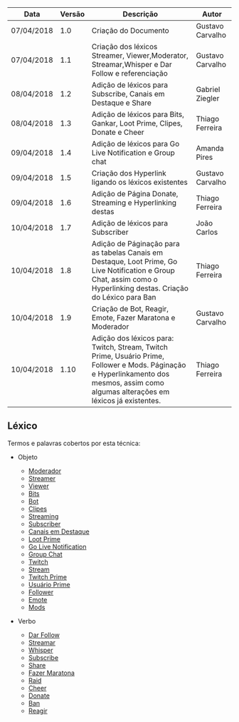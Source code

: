 |Data|Versão|Descrição|Autor|
|----|------|---------|-----|
|07/04/2018|1.0|Criação do Documento|Gustavo Carvalho|
|07/04/2018|1.1|Criação dos léxicos Streamer, Viewer,Moderator, Streamar,Whisper e Dar Follow e referenciação|Gustavo Carvalho|
|08/04/2018|1.2|Adição de léxicos para Subscribe, Canais em Destaque e Share|Gabriel Ziegler|
|08/04/2018|1.3|Adição de léxicos para Bits, Gankar, Loot Prime, Clipes, Donate e Cheer|Thiago Ferreira|
|09/04/2018|1.4|Adição de léxicos para Go Live Notification e Group chat|Amanda Pires|
|09/04/2018|1.5|Criação dos Hyperlink ligando os léxicos existentes|Gustavo Carvalho|
|09/04/2018|1.6|Adição de Página Donate, Streaming e Hyperlinking destas|Thiago Ferreira|
|10/04/2018|1.7|Adição de léxicos para Subscriber|João Carlos|
|10/04/2018|1.8|Adição de Páginação para as tabelas Canais em Destaque, Loot Prime, Go Live Notification e Group Chat, assim como o Hyperlinking destas. Criação do Léxico para Ban|Thiago Ferreira|
|10/04/2018|1.9|Criação de Bot, Reagir, Emote, Fazer Maratona e Moderador|Gustavo Carvalho|
|10/04/2018|1.10|Adição dos léxicos para: Twitch, Stream, Twitch Prime, Usuário Prime, Follower e Mods. Páginação e Hyperlinkamento dos mesmos, assim como algumas alterações em léxicos já existentes. |Thiago Ferreira|

## Léxico
Termos e palavras cobertos por esta técnica:
* Objeto
  * [Moderador](https://github.com/gabrielziegler3/Requisitos-2018-1/wiki/Moderador)
  * [Streamer](https://github.com/gabrielziegler3/Requisitos-2018-1/wiki/Streamer)
  * [Viewer](https://github.com/gabrielziegler3/Requisitos-2018-1/wiki/Viewer)
  * [Bits](https://github.com/gabrielziegler3/Requisitos-2018-1/wiki/Bits)
  * [Bot](https://github.com/gabrielziegler3/Requisitos-2018-1/wiki/Bot)
  * [Clipes](https://github.com/gabrielziegler3/Requisitos-2018-1/wiki/Clipes)
  * [Streaming](https://github.com/gabrielziegler3/Requisitos-2018-1/wiki/Streaming)
  * [Subscriber](https://github.com/gabrielziegler3/Requisitos-2018-1/wiki/Subscriber)
  * [Canais em Destaque](https://github.com/gabrielziegler3/Requisitos-2018-1/wiki/Canais-em-Destaque)
  * [Loot Prime](https://github.com/gabrielziegler3/Requisitos-2018-1/wiki/Loot-Prime)
  * [Go Live Notification](https://github.com/gabrielziegler3/Requisitos-2018-1/wiki/Go-Live_Notification)
  * [Group Chat](https://github.com/gabrielziegler3/Requisitos-2018-1/wiki/Group-Chat)
  * [Twitch](https://github.com/gabrielziegler3/Requisitos-2018-1/wiki/Twitch)
  * [Stream](https://github.com/gabrielziegler3/Requisitos-2018-1/wiki/Stream)
  * [Twitch Prime](https://github.com/gabrielziegler3/Requisitos-2018-1/wiki/Twitch-Prime)
  * [Usuário Prime](https://github.com/gabrielziegler3/Requisitos-2018-1/wiki/Usuario-Prime)
  * [Follower](https://github.com/gabrielziegler3/Requisitos-2018-1/wiki/Follower)
  * [Emote](https://github.com/gabrielziegler3/Requisitos-2018-1/wiki/Emotes)
  * [Mods](https://github.com/gabrielziegler3/Requisitos-2018-1/wiki/Mods)

* Verbo
  * [Dar Follow](https://github.com/gabrielziegler3/Requisitos-2018-1/wiki/Dar-Follow)
  * [Streamar](https://github.com/gabrielziegler3/Requisitos-2018-1/wiki/Streamar)
  * [Whisper](https://github.com/gabrielziegler3/Requisitos-2018-1/wiki/Whisper)
  * [Subscribe](https://github.com/gabrielziegler3/Requisitos-2018-1/wiki/Subscribe)
  * [Share](https://github.com/gabrielziegler3/Requisitos-2018-1/wiki/Share)
  * [Fazer Maratona](https://github.com/gabrielziegler3/Requisitos-2018-1/wiki/Fazer-Maratona)
  * [Raid](https://github.com/gabrielziegler3/Requisitos-2018-1/wiki/Raid)
  * [Cheer](https://github.com/gabrielziegler3/Requisitos-2018-1/wiki/Cheer)
  * [Donate](https://github.com/gabrielziegler3/Requisitos-2018-1/wiki/Donate)
  * [Ban](https://github.com/gabrielziegler3/Requisitos-2018-1/wiki/Ban)
  * [Reagir](https://github.com/gabrielziegler3/Requisitos-2018-1/wiki/Reagir)

